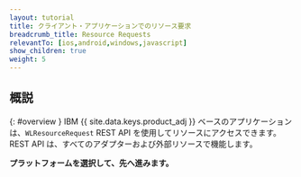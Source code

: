 ```yaml
---
layout: tutorial
title: クライアント・アプリケーションでのリソース要求
breadcrumb_title: Resource Requests
relevantTo: [ios,android,windows,javascript]
show_children: true
weight: 5
---
```

<!-- NLS_CHARSET=UTF-8 -->
## 概説 
{: #overview }
IBM {{ site.data.keys.product_adj }} ベースのアプリケーションは、`WLResourceRequest` REST API を使用してリソースにアクセスできます。  
REST API は、すべてのアダプターおよび外部リソースで機能します。

**プラットフォームを選択して、先へ進みます。**
